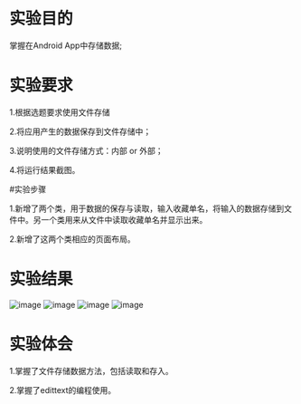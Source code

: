 # 实验目的
 
 掌握在Android App中存储数据; 
  
 # 实验要求
 
 1.根据选题要求使用文件存储
 
 2.将应用产生的数据保存到文件存储中；
 
 3.说明使用的文件存储方式：内部 or 外部；
 
 4.将运行结果截图。
 
 #实验步骤
 
 1.新增了两个类，用于数据的保存与读取，输入收藏单名，将输入的数据存储到文件中。另一个类用来从文件中读取收藏单名并显示出来。
 
 2.新增了这两个类相应的页面布局。
 
 # 实验结果
 
 ![image](https://github.com/woshilinglei/android-labs-2018/blob/master/soft1614080902224/7.png)
 ![image](https://github.com/woshilinglei/android-labs-2018/blob/master/soft1614080902224/8.png)
 ![image](https://github.com/woshilinglei/android-labs-2018/blob/master/soft1614080902224/9.png)
 ![image](https://github.com/woshilinglei/android-labs-2018/blob/master/soft1614080902224/10.png)
 
 # 实验体会
 
 1.掌握了文件存储数据方法，包括读取和存入。
 
 2.掌握了edittext的编程使用。
